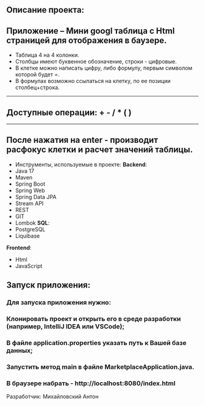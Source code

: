 
## Описание проекта:
## Приложение – Мини googl таблица c Html страницей для отображения в баузере.
- Таблица 4 на 4 колонки. 
- Столбцы имеют буквенное обозначение, строки - цифровые. 
- В клетке можно написать цифру, либо формулу, первым символом которой будет =. 
- В формулах возможно ссылаться на клетку, по ее позиции столбец+строка.
________________________________________
## Доступные операции: + - / * ( )
________________________________________

## После нажатия на enter - производит расфокус клетки и расчет значений таблицы.

- Инструменты, используемые в проекте:
**Backend**:
- Java 17
- Maven
- Spring Boot
- Spring Web
- Spring Data JPA
- Stream API
- REST
- GIT
- Lombok
**SQL**:
- PostgreSQL
- Liquibase

**Frontend**:
- Html
- JavaScript

## Запуск приложения:
### Для запуска приложения нужно:
### Клонировать проект и открыть его в среде разработки (например, IntelliJ IDEA или VSCode);
### В файле application.properties указать путь к Вашей базе данных;

### Запустить метод main в файле MarketplaceApplication.java.
### В браузере набрать - http://localhost:8080/index.html

Разработчик:
Михайловский Антон

 
